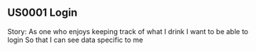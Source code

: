US0001 Login
------------

Story:
  As one who enjoys keeping track of what I drink
  I want to be able to login
  So that I can see data specific to me
